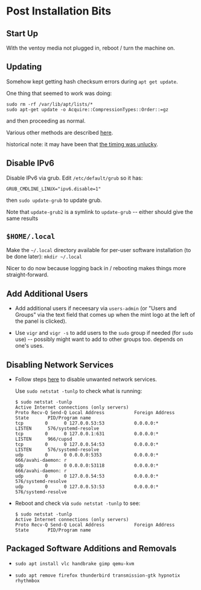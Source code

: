 # Post Installation Bits

## Start Up

With the ventoy media not plugged in, reboot / turn the machine on.

## Updating

Somehow kept getting hash checksum errors during `apt get update`.

One thing that seemed to work was doing:

```
sudo rm -rf /var/lib/apt/lists/*
sudo apt-get update -o Acquire::CompressionTypes::Order::=gz
```

and then proceeding as normal.

Various other methods are described [here](https://askubuntu.com/questions/41605/trouble-downloading-packages-list-due-to-a-hash-sum-mismatch-error).

historical note: it may have been that [the timing was unlucky](https://askubuntu.com/a/1555547).

## Disable IPv6

Disable IPv6 via grub.  Edit `/etc/default/grub` so it has:
  
```
GRUB_CMDLINE_LINUX="ipv6.disable=1"
```

then `sudo update-grub` to update grub.
  
Note that `update-grub2` is a symlink to `update-grub` -- either should give
the same results

## `$HOME/.local`

Make the `~/.local` directory available for per-user software
installation (to be done later): `mkdir ~/.local`

Nicer to do now because logging back in / rebooting makes things more
straight-forward.

## Add Additional Users

* Add additional users if neceesary via `users-admin` (or "Users and
  Groups" via the text field that comes up when the mint logo at the
  left of the panel is clicked).
  
* Use `vigr` and `vigr -s` to add users to the `sudo` group if needed
  (for `sudo` use) -- possibly might want to add to other groups too.
  depends on one's uses.

## Disabling Network Services

* Follow steps
  [here](https://gist.github.com/sogaiu/a824178f1a2f62a6a77815c3693917ef#finish-setup)
  to disable unwanted network services.
  
  Use `sudo netstat -tunlp` to check what is running:
  
    ```
    $ sudo netstat -tunlp
    Active Internet connections (only servers)
    Proto Recv-Q Send-Q Local Address           Foreign Address         State       PID/Program name    
    tcp        0      0 127.0.0.53:53           0.0.0.0:*               LISTEN      576/systemd-resolve 
    tcp        0      0 127.0.0.1:631           0.0.0.0:*               LISTEN      966/cupsd           
    tcp        0      0 127.0.0.54:53           0.0.0.0:*               LISTEN      576/systemd-resolve 
    udp        0      0 0.0.0.0:5353            0.0.0.0:*                           666/avahi-daemon: r 
    udp        0      0 0.0.0.0:53118           0.0.0.0:*                           666/avahi-daemon: r 
    udp        0      0 127.0.0.54:53           0.0.0.0:*                           576/systemd-resolve 
    udp        0      0 127.0.0.53:53           0.0.0.0:*                           576/systemd-resolve 
    ```

* Reboot and check via `sudo netstat -tunlp` to see:

    ```
    $ sudo netstat -tunlp
    Active Internet connections (only servers)
    Proto Recv-Q Send-Q Local Address           Foreign Address         State       PID/Program name    
    ```

## Packaged Software Additions and Removals

* `sudo apt install vlc handbrake gimp qemu-kvm`

* `sudo apt remove firefox thunderbird transmission-gtk hypnotix rhythmbox`

